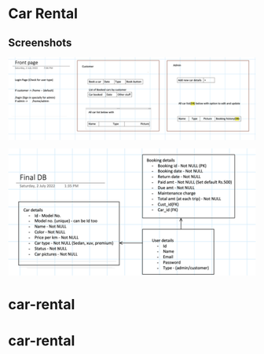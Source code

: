# Car Rental

## Screenshots

![App Screenshot](https://github.com/kanishk333gupta/Car-Rental/blob/main/img/Screenshot%202022-07-04%20at%2010.17.51%20AM.png?raw=true)

![App Screenshot](https://github.com/kanishk333gupta/Car-Rental/blob/main/img/Screenshot%202022-07-04%20at%2010.26.25%20AM.png?raw=true)
# car-rental
# car-rental
